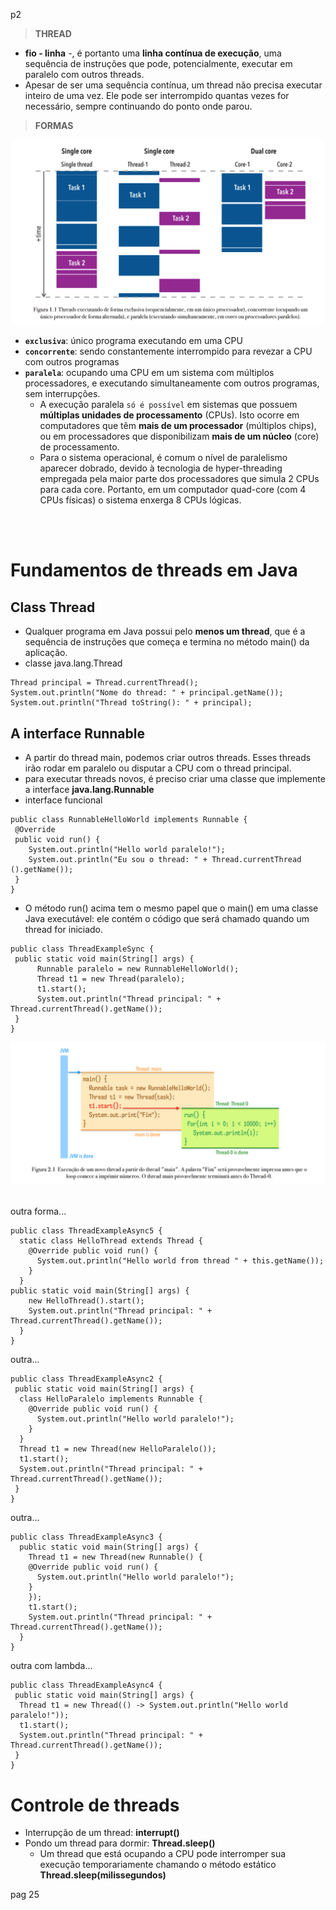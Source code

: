 p2
> **THREAD**
- **fio - linha** -, é portanto uma **linha contínua de execução**, uma sequência de instruções que pode, potencialmente, executar em paralelo com outros threads.
- Apesar de ser uma sequência contínua, um thread não precisa executar inteiro de uma vez. Ele pode ser interrompido quantas vezes for necessário, sempre continuando do ponto onde parou.

> **FORMAS**

<img src="https://raw.githubusercontent.com/jcarloscody/Java_Threads/main/img/formasthreads.PNG">

- **`exclusiva`**: único programa executando em uma CPU
- **`concorrente`**: sendo constantemente interrompido para revezar a CPU com outros programas
- **`paralela`**: ocupando uma CPU em um sistema com múltiplos processadores, e executando simultaneamente com outros programas, sem interrupções.
  - A execução paralela `só é possível` em sistemas que possuem **múltiplas unidades de processamento** (CPUs). Isto ocorre em computadores que têm **mais de um processador** (múltiplos chips), ou em processadores que disponibilizam **mais de um núcleo** (core) de processamento.
  - Para o sistema operacional, é comum o nível de paralelismo aparecer dobrado, devido à tecnologia de hyper-threading empregada pela maior parte dos
processadores que simula 2 CPUs para cada core. Portanto, em um computador quad-core (com 4
CPUs físicas) o sistema enxerga 8 CPUs lógicas.

<br/>
<br/>

#  Fundamentos de threads em Java
## Class Thread
-  Qualquer programa em Java possui pelo **menos um thread**, que é a sequência de instruções que começa e termina no método main() da aplicação.
-  classe java.lang.Thread
```
Thread principal = Thread.currentThread();
System.out.println("Nome do thread: " + principal.getName());
System.out.println("Thread toString(): " + principal);
```

## A interface Runnable
- A partir do thread main, podemos criar outros threads. Esses threads irão rodar em paralelo ou disputar a CPU com o thread principal.
-  para executar threads novos, é preciso criar uma classe que implemente a interface **java.lang.Runnable**
-  interface funcional
```
public class RunnableHelloWorld implements Runnable {
 @Override
 public void run() {
    System.out.println("Hello world paralelo!");
    System.out.println("Eu sou o thread: " + Thread.currentThread ().getName());
 }
}
```
- O método run() acima tem o mesmo papel que o main() em uma classe Java executável: ele contém o código que será chamado quando um thread for iniciado. 

```
public class ThreadExampleSync {
 public static void main(String[] args) {
      Runnable paralelo = new RunnableHelloWorld();
      Thread t1 = new Thread(paralelo);
      t1.start();
      System.out.println("Thread principal: " + Thread.currentThread().getName());
 }
}
```

<img src="https://raw.githubusercontent.com/jcarloscody/Java_Threads/main/img/threads.PNG">

<br/>
<br/>

outra forma...
```
public class ThreadExampleAsync5 {
  static class HelloThread extends Thread {
    @Override public void run() {
      System.out.println("Hello world from thread " + this.getName());
    }
  }
public static void main(String[] args) {
    new HelloThread().start();
    System.out.println("Thread principal: " + Thread.currentThread().getName());
  }
}
```

outra...

```
public class ThreadExampleAsync2 {
 public static void main(String[] args) {
  class HelloParalelo implements Runnable {
    @Override public void run() {
      System.out.println("Hello world paralelo!");
    }
  }
  Thread t1 = new Thread(new HelloParalelo());
  t1.start();
  System.out.println("Thread principal: " + Thread.currentThread().getName());
 }
}
```

outra...

```
public class ThreadExampleAsync3 {
  public static void main(String[] args) {
    Thread t1 = new Thread(new Runnable() {
    @Override public void run() {
      System.out.println("Hello world paralelo!");
    }
    });
    t1.start();
    System.out.println("Thread principal: " + Thread.currentThread().getName());
  }
}
```

outra com lambda...

```
public class ThreadExampleAsync4 {
 public static void main(String[] args) {
  Thread t1 = new Thread(() -> System.out.println("Hello world paralelo!"));
  t1.start();
  System.out.println("Thread principal: " + Thread.currentThread().getName());
 }
}
```
# Controle de threads
- Interrupção de um thread: **interrupt()**
- Pondo um thread para dormir: **Thread.sleep()**
  - Um thread que está ocupando a CPU pode interromper sua execução temporariamente chamando o método estático **Thread.sleep(milissegundos)**

pag 25